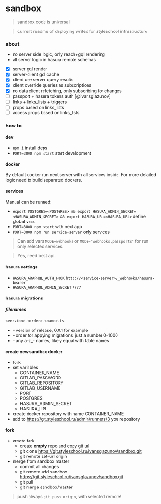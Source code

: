 # sandbox

> sandbox code is universal

> current readme of deploying writed for styleschool infrastructure

### about

- no server side logic, only reach+gql rendering
- all server logic in hasura remote schemas

- [x] server gql render
- [x] server-client gql cache
- [x] client use server query results
- [x] client override queries as subscriptions
- [x] no data client refetching, only subscribing for changes
- [ ] passport + hasura tokens auth [@ivansglazunov]
- [ ] links + links_lists + triggers
- [ ] props based on links_lists
- [ ] access props based on links_lists

### how to

#### dev

- `npm i` install deps
- `PORT=3000 npm start` start development

#### docker

By default docker run next server with all services inside. For more detailed logic need to build separated dockers.

#### services

Manual can be runned:

- `export POSTGRES=<POSTGRES> && export HASURA_ADMIN_SECRET=<HASURA_ADMIN_SECRET> && export HASURA_URL=<HASURA_URL>` define global vars
- `PORT=3000 npm start` with next app
- `PORT=3000 npm run service-server` only services

> Can add vars `MODE=webhooks` or `MODE="webhooks,passports"` for run only selected services.

> Yes, need best api.

#### hasura settings

- `HASURA_GRAPHQL_AUTH_HOOK` `http://<service-server>/_webhooks/hasura-bearer`
- `HASURA_GRAPHQL_ADMIN_SECRET` `7777`

#### hasura migrations

##### filenames

```sh
<version>-<order>-<name>.ts
```

- <version> - version of release, 0.0.1 for example
- <order> - order for appying migrations, just a number 0-1000
- <name> - any a-z_- names, likely equal with table names

#### create new sandbox docker

- fork
- set variables
  - CONTAINER_NAME
  - GITLAB_PASSWORD
  - GITLAB_REPOSITORY
  - GITLAB_USERNAME
  - PORT
  - POSTGRES
  - HASURA_ADMIN_SECRET
  - HASURA_URL
- create docker repository with name CONTAINER_NAME
- add to https://git.styleschool.ru/admin/runners/3 you repository

#### fork

- create fork
  - create **empty** repo and copy git url
  - git clone https://git.styleschool.ru/ivansglazunov/sandbox.git
  - git remote set-url origin <my-repo>
- merge from sandbox master
  - commit all changes
  - git remote add sandbox https://git.styleschool.ru/ivansglazunov/sandbox.git
  - git pull
  - git merge sandbox/master

> push always `git push origin`, with selected remote!
